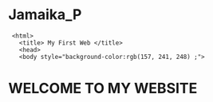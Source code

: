 # Jamaika_P
<!DOCTYPE html>

     <html>
       <title> My First Web </title>
       <head>
       <body style="background-color:rgb(157, 241, 248) ;">
<h1>WELCOME TO MY WEBSITE</h1>
